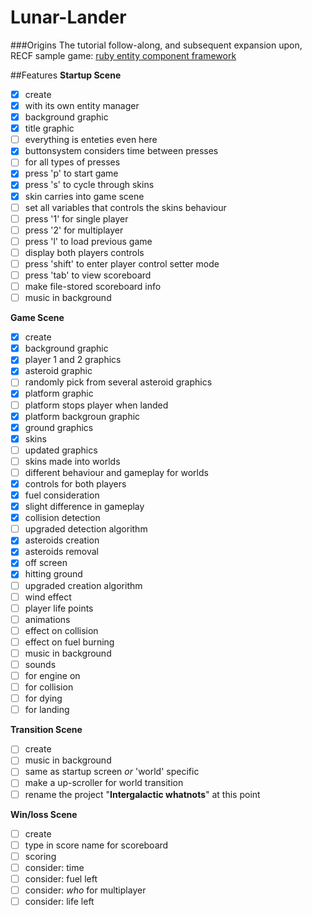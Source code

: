 # Lunar-Lander

###Origins
The tutorial follow-along, and subsequent expansion upon, RECF sample game: [ruby entity component framework](https://github.com/cpowell/ruby-entity-component-framework)

##Features
__Startup Scene__
- [x] create
 - [x] with its own entity manager
 - [x] background graphic
 - [x] title graphic
 - [ ] everything is enteties even here
- [x] buttonsystem considers time between presses
 - [ ] for all types of presses
- [x] press 'p' to start game
- [x] press 's' to cycle through skins
 - [x] skin carries into game scene
 - [ ] set all variables that controls the skins behaviour
- [ ] press '1' for single player
- [ ] press '2' for multiplayer
- [ ] press 'l' to load previous game
- [ ] display both players controls
- [ ] press 'shift' to enter player control setter mode
- [ ] press 'tab' to view scoreboard
 - [ ] make file-stored scoreboard info
- [ ] music in background

__Game Scene__
- [x] create
 - [x] background graphic
 - [x] player 1 and 2 graphics
 - [x] asteroid graphic
 - [ ] randomly pick from several asteroid graphics
 - [x] platform graphic
 - [ ] platform stops player when landed
 - [x] platform backgroun graphic
 - [x] ground graphics
 - [x] skins
 - [ ] updated graphics
 - [ ] skins made into worlds
 - [ ] different behaviour and gameplay for worlds
- [x] controls for both players
 - [x] fuel consideration
 - [x] slight difference in gameplay
- [x] collision detection
 - [ ] upgraded detection algorithm
- [x] asteroids creation
 - [x] asteroids removal
 - [x] off screen
 - [x] hitting ground
 - [ ] upgraded creation algorithm
- [ ] wind effect
- [ ] player life points 
- [ ] animations
 - [ ] effect on collision
 - [ ] effect on fuel burning
- [ ] music in background
- [ ] sounds
 - [ ] for engine on
 - [ ] for collision
 - [ ] for dying
 - [ ] for landing

__Transition Scene__
- [ ] create
- [ ] music in background
 - [ ] same as startup screen *or* 'world' specific 
- [ ] make a up-scroller for world transition 
 - [ ] rename the project "**Intergalactic whatnots**" at this point

__Win/loss Scene__
- [ ] create
 - [ ] type in score name for scoreboard
- [ ] scoring
 - [ ] consider: time
 - [ ] consider: fuel left
 - [ ] consider: *who* for multiplayer
 - [ ] consider: life left
